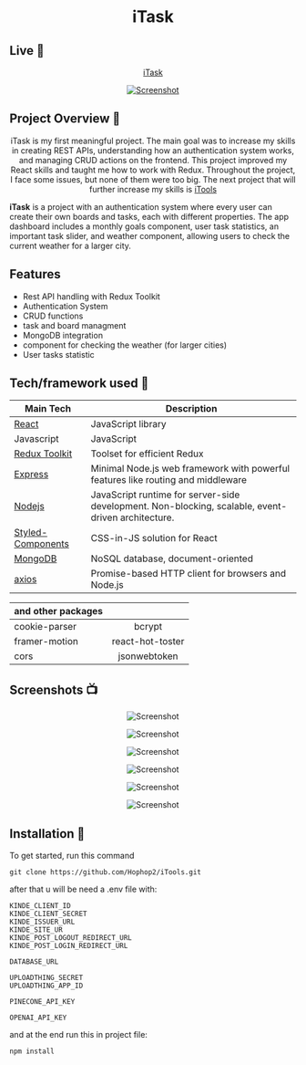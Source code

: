 





 <h1  align="center">
 iTask


</h1>

## Live 📍

<p align="center"><a href='https://i-task.vercel.app'>iTask</a></p>

<p align="center">
  <a href='https://i-task.vercel.app'>
    <img src="https://github.com/HubeertC/iTask-frontend/assets/85635245/33c0923b-1f7b-469b-8666-d7c7dd61b123"
         alt="Screenshot">
  </a>
</p>

## Project Overview 🎉
<p style="text-align: center;">iTask is my first meaningful project. The main goal was to increase my skills in creating REST APIs, understanding how an authentication system works, and managing CRUD actions on the frontend. This project improved my React skills and taught me how to work with Redux. Throughout the project, I face some issues, but none of them were too big. The next project that will further increase my skills is <a href='https://github.com/HubeertC/iTools.git'>iTools</a></p>



**iTask** is a project with an authentication system where every user can create their own boards and tasks, each with different properties. The app dashboard includes a monthly goals component, user task statistics, an important task slider, and weather component, allowing users to check the current weather for a larger city.



## Features 

- Rest API handling with Redux Toolkit
- Authentication System
- CRUD functions
- task and board managment
- MongoDB integration
- component for checking the weather (for larger cities)
- User tasks statistic


## Tech/framework used 🔧

| Main Tech                                                    | Description                              |
| ------------------------------------------------------- | ---------------------------------------- |
| [React](https://react.dev)                           | JavaScript library   |
| Javascript                          |  JavaScript   |
| [Redux Toolkit](https://redux-toolkit.js.org)                           |Toolset for efficient Redux   |
| [Express](https://expressjs.com)                           | Minimal Node.js web framework with powerful features like routing and middleware  |
| [Nodejs](https://nodejs.org/en)                           | JavaScript runtime for server-side development. Non-blocking, scalable, event-driven architecture.   |
| [Styled-Components](https://styled-components.com)                           |  CSS-in-JS solution for React  |
| [MongoDB](https://www.mongodb.com)                           | NoSQL database, document-oriented   |
| [axios](https://axios-http.com/docs/intro)                           | Promise-based HTTP client for browsers and Node.js |

        
| and other packages |  |  
|-----------|:-----------:| 
| cookie-parser | bcrypt |  
|framer-motion  | react-hot-toster |  
| cors   | jsonwebtoken |


   

  
    



## Screenshots 📺

<p align="center">
<img src="https://github.com/HubeertC/iTask-frontend/assets/85635245/9fc86045-c71a-4b04-a04e-f45dc4c7b6f1" alt="Screenshot">
   
</p>


<p align="center">
    <img src="https://github.com/HubeertC/iTask-frontend/assets/85635245/da38eac9-afbd-47d3-98f9-f3e7eedef58d" alt="Screenshot">
</p>





<p align="center">
    <img src="https://github.com/HubeertC/iTask-frontend/assets/85635245/33c0923b-1f7b-469b-8666-d7c7dd61b123" alt="Screenshot">
</p>

<p align="center">
    <img src="https://github.com/HubeertC/iTask-frontend/assets/85635245/779d8715-ba82-48ff-9ac6-b7d25d0684be" alt="Screenshot">
</p>

<p align="center">
    <img src="https://github.com/HubeertC/iTask-frontend/assets/85635245/24aa93c9-d3b5-4c98-9c7d-a94d13b94284" alt="Screenshot">
</p>

<p align="center">
    <img src="https://github.com/HubeertC/iTask-frontend/assets/85635245/f71fd9c7-4af2-4d4d-9904-54f360d4c585" alt="Screenshot">
</p>






## Installation 💾

To get started, run this command
````
git clone https://github.com/Hophop2/iTools.git
````
after that u will be need a .env file with:
````
KINDE_CLIENT_ID
KINDE_CLIENT_SECRET
KINDE_ISSUER_URL
KINDE_SITE_UR
KINDE_POST_LOGOUT_REDIRECT_URL
KINDE_POST_LOGIN_REDIRECT_URL

DATABASE_URL

UPLOADTHING_SECRET
UPLOADTHING_APP_ID

PINECONE_API_KEY

OPENAI_API_KEY
````

and at the end run this in project file:
````
npm install
````
